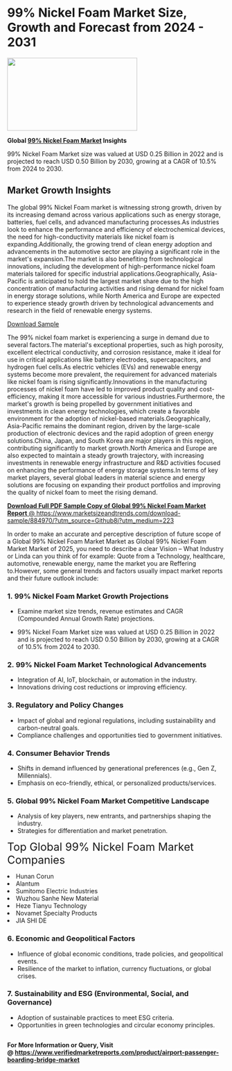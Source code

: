 <H1>99% Nickel Foam Market Size, Growth and Forecast from 2024 - 2031</H1><img class="aligncenter size-medium wp-image-584254" src="https://thirdeyenews.in/wp-content/uploads/2024/09/Global-Market-Research-300x168.jpeg" alt="" width="300" height="168" /><p><strong>Global&nbsp;<a href="https://www.marketsizeandtrends.com/download-sample/884970/?utm_source=Github8j?utm_medium=223">99% Nickel Foam Market</a> Insights</strong></p><p>99% Nickel Foam Market size was valued at USD 0.25 Billion in 2022 and is projected to reach USD 0.50 Billion by 2030, growing at a CAGR of 10.5% from 2024 to 2030.</p><p><h2>Market Growth Insights</h2> <p>The global 99% Nickel Foam market is witnessing strong growth, driven by its increasing demand across various applications such as energy storage, batteries, fuel cells, and advanced manufacturing processes.As industries look to enhance the performance and efficiency of electrochemical devices, the need for high-conductivity materials like nickel foam is expanding.Additionally, the growing trend of clean energy adoption and advancements in the automotive sector are playing a significant role in the market's expansion.The market is also benefiting from technological innovations, including the development of high-performance nickel foam materials tailored for specific industrial applications.Geographically, Asia-Pacific is anticipated to hold the largest market share due to the high concentration of manufacturing activities and rising demand for nickel foam in energy storage solutions, while North America and Europe are expected to experience steady growth driven by technological advancements and research in the field of renewable energy systems.</p> <p><a href="#">Download Sample</a></p> <p>The 99% nickel foam market is experiencing a surge in demand due to several factors.The material's exceptional properties, such as high porosity, excellent electrical conductivity, and corrosion resistance, make it ideal for use in critical applications like battery electrodes, supercapacitors, and hydrogen fuel cells.As electric vehicles (EVs) and renewable energy systems become more prevalent, the requirement for advanced materials like nickel foam is rising significantly.Innovations in the manufacturing processes of nickel foam have led to improved product quality and cost-efficiency, making it more accessible for various industries.Furthermore, the market's growth is being propelled by government initiatives and investments in clean energy technologies, which create a favorable environment for the adoption of nickel-based materials.Geographically, Asia-Pacific remains the dominant region, driven by the large-scale production of electronic devices and the rapid adoption of green energy solutions.China, Japan, and South Korea are major players in this region, contributing significantly to market growth.North America and Europe are also expected to maintain a steady growth trajectory, with increasing investments in renewable energy infrastructure and R&D activities focused on enhancing the performance of energy storage systems.In terms of key market players, several global leaders in material science and energy solutions are focusing on expanding their product portfolios and improving the quality of nickel foam to meet the rising demand.<p><a href="#"></p><p><span class=""><strong>Download Full PDF Sample Copy of Global 99% Nickel Foam Market Report</strong> @ <a href="https://www.marketsizeandtrends.com/download-sample/884970/?utm_source=Github8j?utm_medium=223" target="_blank">https://www.marketsizeandtrends.com/download-sample/884970/?utm_source=Github8j?utm_medium=223</a></span></p><p>In order to make an accurate and perceptive description of future scope of a Global&nbsp;99% Nickel Foam Market Market as Global&nbsp;99% Nickel Foam Market Market of 2025, you need to describe a clear Vision &ndash; What Industry or Linda can you think of for example: Quote from a Technology, healthcare, automotive, renewable energy, name the market you are Reffering to.However, some general trends and factors usually impact market reports and their future outlook include:</p><h3>1.&nbsp;<strong>99% Nickel Foam Market Growth Projections</strong></h3><ul><li>Examine market size trends, revenue estimates and CAGR (Compounded Annual Growth Rate) projections.</li><li><p>99% Nickel Foam Market size was valued at USD 0.25 Billion in 2022 and is projected to reach USD 0.50 Billion by 2030, growing at a CAGR of 10.5% from 2024 to 2030.</p></li></ul><h3>2.&nbsp;<strong>99% Nickel Foam Market Technological Advancements</strong></h3><ul><li>Integration of AI, IoT, blockchain, or automation in the industry.</li><li>Innovations driving cost reductions or improving efficiency.</li></ul><h3>3.&nbsp;<strong>Regulatory and Policy Changes</strong></h3><ul><li>Impact of global and regional regulations, including sustainability and carbon-neutral goals.</li><li>Compliance challenges and opportunities tied to government initiatives.</li></ul><h3>4.&nbsp;<strong>Consumer Behavior Trends</strong></h3><ul><li>Shifts in demand influenced by generational preferences (e.g., Gen Z, Millennials).</li><li>Emphasis on eco-friendly, ethical, or personalized products/services.</li></ul><h3>5.&nbsp;<strong>Global 99% Nickel Foam Market Competitive Landscape</strong></h3><ul><li>Analysis of key players, new entrants, and partnerships shaping the industry.</li><li>Strategies for differentiation and market penetration.</li></ul><p data-pm-slice="1 1 []"><span style="color: inherit; font-family: inherit; font-size: 25px;">Top Global 99% Nickel Foam Market Companies</span></p><div class="" data-test-id=""><p><li>Hunan Corun</li><li> Alantum</li><li> Sumitomo Electric Industries</li><li> Wuzhou Sanhe New Material</li><li> Heze Tianyu Technology</li><li> Novamet Specialty Products</li><li> JIA SHI DE</li></p></div><h3>6.&nbsp;<strong>Economic and Geopolitical Factors</strong></h3><ul><li>Influence of global economic conditions, trade policies, and geopolitical events.</li><li>Resilience of the market to inflation, currency fluctuations, or global crises.</li></ul><h3>7.&nbsp;<strong>Sustainability and ESG (Environmental, Social, and Governance)</strong></h3><ul><li>Adoption of sustainable practices to meet ESG criteria.</li><li>Opportunities in green technologies and circular economy principles.</li></ul><h2><strong style="font-size: 14px;">For More Information or Query, Visit @&nbsp;</strong><a style="background-color: #ffffff; font-size: 14px;" href="https://www.marketsizeandtrends.com/report/99-nickel-foam-market/" target="_blank">https://www.verifiedmarketreports.com/product/airport-passenger-boarding-bridge-market</a></h2>